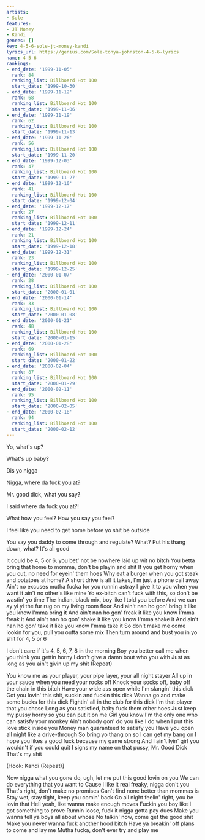 ```yaml
---
artists:
- Sole
features:
- JT Money
- Kandi
genres: []
key: 4-5-6-sole-jt-money-kandi
lyrics_url: https://genius.com/Sole-tonya-johnston-4-5-6-lyrics
name: 4 5 6
rankings:
- end_date: '1999-11-05'
  rank: 84
  ranking_list: Billboard Hot 100
  start_date: '1999-10-30'
- end_date: '1999-11-12'
  rank: 68
  ranking_list: Billboard Hot 100
  start_date: '1999-11-06'
- end_date: '1999-11-19'
  rank: 62
  ranking_list: Billboard Hot 100
  start_date: '1999-11-13'
- end_date: '1999-11-26'
  rank: 56
  ranking_list: Billboard Hot 100
  start_date: '1999-11-20'
- end_date: '1999-12-03'
  rank: 47
  ranking_list: Billboard Hot 100
  start_date: '1999-11-27'
- end_date: '1999-12-10'
  rank: 41
  ranking_list: Billboard Hot 100
  start_date: '1999-12-04'
- end_date: '1999-12-17'
  rank: 27
  ranking_list: Billboard Hot 100
  start_date: '1999-12-11'
- end_date: '1999-12-24'
  rank: 21
  ranking_list: Billboard Hot 100
  start_date: '1999-12-18'
- end_date: '1999-12-31'
  rank: 23
  ranking_list: Billboard Hot 100
  start_date: '1999-12-25'
- end_date: '2000-01-07'
  rank: 28
  ranking_list: Billboard Hot 100
  start_date: '2000-01-01'
- end_date: '2000-01-14'
  rank: 33
  ranking_list: Billboard Hot 100
  start_date: '2000-01-08'
- end_date: '2000-01-21'
  rank: 48
  ranking_list: Billboard Hot 100
  start_date: '2000-01-15'
- end_date: '2000-01-28'
  rank: 69
  ranking_list: Billboard Hot 100
  start_date: '2000-01-22'
- end_date: '2000-02-04'
  rank: 87
  ranking_list: Billboard Hot 100
  start_date: '2000-01-29'
- end_date: '2000-02-11'
  rank: 95
  ranking_list: Billboard Hot 100
  start_date: '2000-02-05'
- end_date: '2000-02-18'
  rank: 94
  ranking_list: Billboard Hot 100
  start_date: '2000-02-12'
---
```

Yo, what's up?

What's up baby?

Dis yo nigga

Nigga, where da fuck you at?

Mr. good dick, what you say?

I said where da fuck you at?!

What how you feel?
How you say you feel?

I feel like you need to get home before yo shit be outside

You say you daddy to come through and regulate?
What? Put his thang down, what? It's all good


It could be 4, 5 or 6, you bet' not be nowhere laid up wit no bitch
You betta bring that home to momma, don't be playin and shit
If you get horny when you out, no need for eyein' them hoes
Why eat a burger when you got steak and potatoes at home?
A short drive is all it takes, I'm just a phone call away
Ain't no excuses mutha fucka for you runnin astray
I give it to you when you want it ain't no other's like mine
Yo ex-bitch can't fuck with this, so don't be wastin' yo time
The Indian, black mix, boy like I told you before
And we can ay yi yi the fur rug on my living room floor
And ain't nan ho gon' bring it like you know I'mma bring it
And ain't nan ho gon' freak it like you know I'mma freak it
And ain't nan ho gon' shake it like you know I'mma shake it
And ain't nan ho gon' take it like you know I'mma take it
So don't make me come lookin for you, pull you outta some mix
Then turn around and bust you in yo shit for 4, 5 or 6


I don't care if it's 4, 5, 6, 7, 8 in the morning
Boy you better call me when you think you gettin horny
I don't give a damn bout who you with
Just as long as you ain't givin up my shit
(Repeat)


You know me as your player, your pipe layer, your all night stayer
All up in your sauce when you need your rocks off
Knock your socks off, baby off the chain in this bitch
Have your wide ass open while I'm slangin' this dick
Got you lovin' this shit, suckin and fuckin this dick
Wanna go and make some bucks for this dick
Fightin' all in the club for this dick
I'm that player that you chose
Long as you satisfied, baby fuck them other hoes
Just keep my pussy horny so you can put it on me
Girl you know I'm the only one who can satisfy your monkey
Ain't nobody gon' do you like I do when I put this love stick inside you
Money man guaranteed to satisfy you
Have you open all night like a drive-through
So bring yo thang on so I can get my bang on
I hope you likes a good fuck because my game strong
And I ain't lyin' girl you wouldn't if you could quit
I signs my name on that pussy, Mr. Good Dick
That's my shit

(Hook: Kandi (Repeat)]


Now nigga what you gone do, ugh, let me put this good lovin on you
We can do everything that you want to
Cause I like it real freaky, nigga don't you
That's right, don't make no promises
Can't find none better than mommas is
Stay wet, stay tight, keep you comin' back
Go all night feelin' right, you be lovin that
Hell yeah, like wanna make enough moves
Fuckin you boy like I got something to prove
Runnin loose, fuck it nigga gotta pay dues
Make you wanna tell ya boys all about whose
No talkin' now, come get the good shit
Make you never wanna fuck another hood bitch
Have ya breakin' off plans to come and lay me
Mutha fucka, don't ever try and play me
